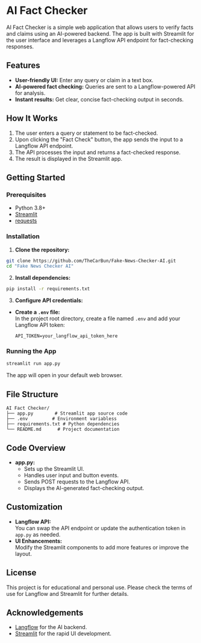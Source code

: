 # AI Fact Checker

AI Fact Checker is a simple web application that allows users to verify facts and claims using an AI-powered backend. The app is built with Streamlit for the user interface and leverages a Langflow API endpoint for fact-checking responses.

## Features

- **User-friendly UI:** Enter any query or claim in a text box.
- **AI-powered fact checking:** Queries are sent to a Langflow-powered API for analysis.
- **Instant results:** Get clear, concise fact-checking output in seconds.

## How It Works

1. The user enters a query or statement to be fact-checked.
2. Upon clicking the "Fact Check" button, the app sends the input to a Langflow API endpoint.
3. The API processes the input and returns a fact-checked response.
4. The result is displayed in the Streamlit app.

## Getting Started

### Prerequisites

- Python 3.8+
- [Streamlit](https://docs.streamlit.io/library/get-started/installation)
- [requests](https://pypi.org/project/requests/)

### Installation

1. **Clone the repository:**

```bash
git clone https://github.com/TheCarBun/Fake-News-Checker-AI.git
cd "Fake News Checker AI"
```

2. **Install dependencies:**

```bash
pip install -r requirements.txt
```

3. **Configure API credentials:**

- **Create a `.env` file:**  
  In the project root directory, create a file named `.env` and add your Langflow API token:
  ```env
  API_TOKEN=your_langflow_api_token_here
  ```

### Running the App

```bash
streamlit run app.py
```

The app will open in your default web browser.

## File Structure

```
AI Fact Checker/
├── app.py        # Streamlit app source code
├── .env         # Environment variabless
├── requirements.txt # Python dependencies
└── README.md      # Project documentation
```

## Code Overview

- **app.py:**
  - Sets up the Streamlit UI.
  - Handles user input and button events.
  - Sends POST requests to the Langflow API.
  - Displays the AI-generated fact-checking output.

## Customization

- **Langflow API:**  
  You can swap the API endpoint or update the authentication token in `app.py` as needed.
- **UI Enhancements:**  
  Modify the Streamlit components to add more features or improve the layout.

## License

This project is for educational and personal use. Please check the terms of use for Langflow and Streamlit for further details.

## Acknowledgements

- [Langflow](https://langflow.org/) for the AI backend.
- [Streamlit](https://streamlit.io/) for the rapid UI development.
